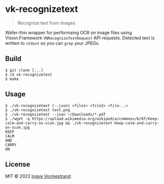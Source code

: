 # vk-recognizetext

> Recognize text from images.

Wafer-thin wrapper for performaing OCR on image files using Vision.Framework `VNRecognizeTextRequest` API requests. Detected text is written to `stdout` so you can `grep` your JPEGs.

## Build

```
$ git clone [...]
$ cd vk-recognizetext
$ make
```

## Usage

```
$ ./vk-recognizetext [--json] <file1> <file2> <file...>
$ ./vk-recognizetext test.png
$ ./vk-recognizetext --json ~/Downloads/*.pdf
$ ./wget -q https://upload.wikimedia.org/wikipedia/commons/6/6f/Keep-calm-and-carry-on-scan.jpg && ./vk-recognizetext Keep-calm-and-carry-on-scan.jpg
KEEP
CALM
AND
CARRY
ON
```

## License

MIT © 2022 [Ingve Vormestrand](https://github.com/ingve)
